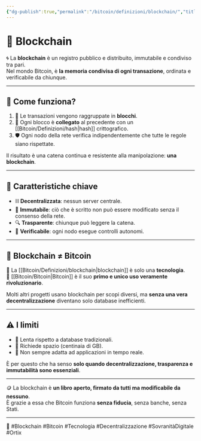 ```yaml
---
{"dg-publish":true,"permalink":"/bitcoin/definizioni/blockchain/","title":"Blockchain","tags":["bitcoin","blockchain","decentralizzazione","tecnologia","sovranità-digitale"]}
---
```



# 🧱 Blockchain

🌀 La **blockchain** è un registro pubblico e distribuito, immutabile e condiviso tra pari.  
Nel mondo Bitcoin, è **la memoria condivisa di ogni transazione**, ordinata e verificabile da chiunque.

---

## 🧬 Come funziona?

1. 📄 Le transazioni vengono raggruppate in **blocchi**.
2. 🔗 Ogni blocco è **collegato** al precedente con un [[Bitcoin/Definizioni/hash\|hash]] crittografico.
3. 🛡️ Ogni nodo della rete verifica indipendentemente che tutte le regole siano rispettate.

Il risultato è una catena continua e resistente alla manipolazione: **una blockchain**.

---

## 🧠 Caratteristiche chiave

- ⛓️ **Decentralizzata**: nessun server centrale.
- 🧾 **Immutabile**: ciò che è scritto non può essere modificato senza il consenso della rete.
- 🔍 **Trasparente**: chiunque può leggere la catena.
- 📜 **Verificabile**: ogni nodo esegue controlli autonomi.

---

## 🔄 Blockchain ≠ Bitcoin

📌 La [[Bitcoin/Definizioni/blockchain\|blockchain]] è solo una **tecnologia**.  
📌 [[Bitcoin/Bitcoin\|Bitcoin]] è il suo **primo e unico uso veramente rivoluzionario**.

Molti altri progetti usano blockchain per scopi diversi, ma **senza una vera decentralizzazione** diventano solo database inefficienti.

---

## ⚠️ I limiti

- 🧊 Lenta rispetto a database tradizionali.
- 💾 Richiede spazio (centinaia di GB).
- 📶 Non sempre adatta ad applicazioni in tempo reale.

È per questo che ha senso **solo quando decentralizzazione, trasparenza e immutabilità sono essenziali**.

---

🪙 La blockchain è **un libro aperto, firmato da tutti ma modificabile da nessuno**.  
È grazie a essa che Bitcoin funziona **senza fiducia**, senza banche, senza Stati.

---

🔗 #Blockchain #Bitcoin #Tecnologia #Decentralizzazione #SovranitàDigitale #Ortix